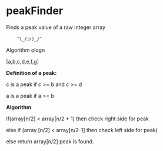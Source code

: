 # peakFinder
Finds a peak value of a raw integer array  
 
        ¯\_(ツ)_/¯      
 
Algorithm ologn 

[a,b,c,d,e,f,g]

<b> Definition of a peak: </b> 

  c is a peak if c >= b and c >= d

  a is a peak if a >= b

<b> Algorithm </b>

if(array[n/2] < array[n/2 + 1) then check right side for peak

else if (array [n/2] < array[n/2-1] then check left side for peak)

else return array[n/2] peak is found.

